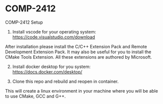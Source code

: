 # COMP-2412
COMP-2412 Setup

1. Install vscode for your operating system: https://code.visualstudio.com/download

After installation please install the C/C++ Extension Pack and Remote Development Extension Pack.
It may also be useful for you to install the CMake Tools Extension.
All these extensions are authored by Microsoft.

2. Install docker desktop for you system: https://docs.docker.com/desktop/

3. Clone this repo and rebuild and reopen in container.

This will create a linux environment in your machine where you will be able to use CMake, GCC and G++.